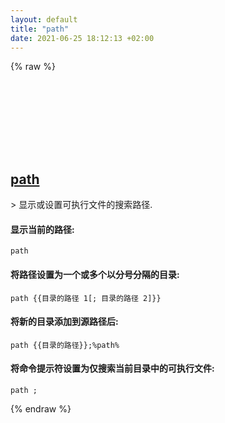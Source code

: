 ```yaml
---
layout: default
title: "path"
date: 2021-06-25 18:12:13 +02:00
---
```

{% raw %}
<h2 id="path">
  <a href="/zh/windows/path.html">path</a> <a href="#path"><svg class="icon">
    <use href="/assets/images/unicode_sprite.svg#link" />
  </svg></a>
</h2>
> 显示或设置可执行文件的搜索路径.

#### 显示当前的路径:
```shell
path
```
#### 将路径设置为一个或多个以分号分隔的目录:
```shell
path {{目录的路径 1[; 目录的路径 2]}}
```
#### 将新的目录添加到源路径后:
```shell
path {{目录的路径}};%path%
```
#### 将命令提示符设置为仅搜索当前目录中的可执行文件:
```shell
path ;
```
{% endraw %}